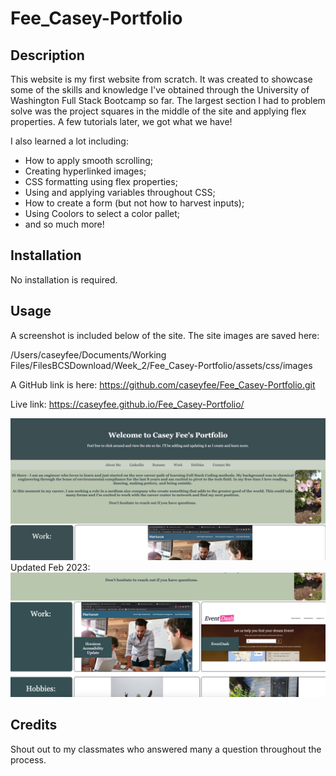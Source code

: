 # Fee_Casey-Portfolio
## Description

This website is my first website from scratch. It was created to showcase some of the skills and knowledge I've obtained through the University of Washington Full Stack Bootcamp so far. The largest section I had to problem solve was the project squares in the middle of the site and applying flex properties. A few tutorials later, we got what we have!

I also learned a lot including:

- How to apply smooth scrolling;
- Creating hyperlinked images;
- CSS formatting using flex properties;
- Using and applying variables throughout CSS;
- How to create a form (but not how to harvest inputs);
- Using Coolors to select a color pallet;
- and so much more!


## Installation

No installation is required.

## Usage

A screenshot is included below of the site. The site images are saved here: 

/Users/caseyfee/Documents/Working Files/FilesBCSDownload/Week_2/Fee_Casey-Portfolio/assets/css/images


A GitHub link is here: https://github.com/caseyfee/Fee_Casey-Portfolio.git


Live link: https://caseyfee.github.io/Fee_Casey-Portfolio/

![Webpage Screenshot](./assets/css/images/portfolio-pic.png)
Updated Feb 2023:
![Webpage Screenshot](./assets/css/images/workUpdate.png)

## Credits

Shout out to my classmates who answered many a question throughout the process.